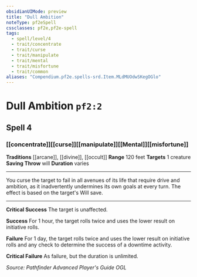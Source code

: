 ```yaml
---
obsidianUIMode: preview
title: "Dull Ambition"
noteType: pf2eSpell
cssclasses: pf2e,pf2e-spell
tags:
  - spell/level/4
  - trait/concentrate
  - trait/curse
  - trait/manipulate
  - trait/mental
  - trait/misfortune
  - trait/common
aliases: "Compendium.pf2e.spells-srd.Item.MLdMUOdwSKegOGlo" 
---
```

# Dull Ambition  `pf2:2`  
## Spell 4
### [[concentrate]][[curse]][[manipulate]][[Mental]][[misfortune]]
**Traditions** [[arcane]], [[divine]], [[occult]]
**Range** 120 feet
**Targets** 1 creature
**Saving Throw**  will
**Duration** varies
* * * 
You curse the target to fail in all avenues of its life that require drive and ambition, as it inadvertently undermines its own goals at every turn. The effect is based on the target's Will save.

* * *

**Critical Success** The target is unaffected.

**Success** For 1 hour, the target rolls twice and uses the lower result on initiative rolls.

**Failure** For 1 day, the target rolls twice and uses the lower result on initiative rolls and any check to determine the success of a downtime activity.

**Critical Failure** As failure, but the duration is unlimited.

*Source: Pathfinder Advanced Player's Guide*
*OGL*